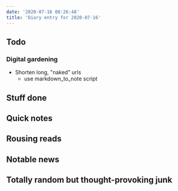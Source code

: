 ```yaml
---
date: '2020-07-16 08:26:48'
title: 'Diary entry for 2020-07-16'
---
```

## Todo
### Digital gardening
* Shorten long, "naked" urls 
  * use markdown_to_note script

## Stuff done

## Quick notes

## Rousing reads

## Notable news

## Totally random but thought-provoking junk

